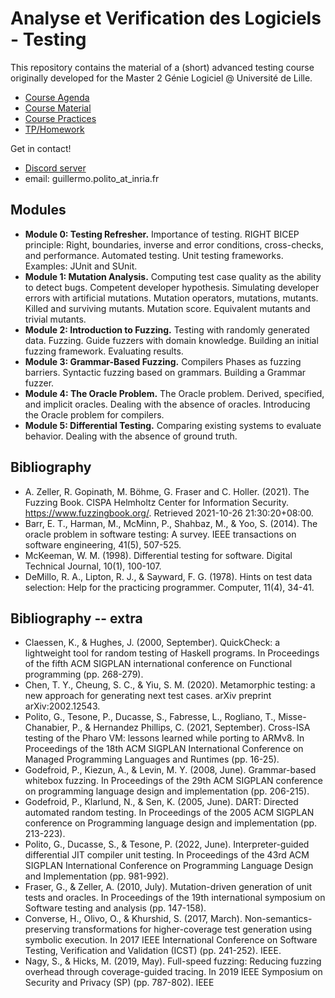 # Analyse et Verification des Logiciels - Testing

This repository contains the material of a (short) advanced testing course originally developed for the Master 2 Génie Logiciel @ Université de Lille.

- [Course Agenda](agenda.md)
- [Course Material](slides)
- [Course Practices](practice)
- [TP/Homework](tp.md)

Get in contact!
- [Discord server](https://discord.gg/FJ437TsF)
- email: guillermo.polito_at_inria.fr


## Modules

- **Module 0: Testing Refresher.** Importance of testing. RIGHT BICEP principle: Right, boundaries, inverse and error conditions, cross-checks, and performance. Automated testing. Unit testing frameworks. Examples: JUnit and SUnit.
- **Module 1: Mutation Analysis.** Computing test case quality as the ability to detect bugs. Competent developer hypothesis. Simulating developer errors with artificial mutations. Mutation operators, mutations, mutants. Killed and surviving mutants. Mutation score. Equivalent mutants and trivial mutants.
- **Module 2: Introduction to Fuzzing.** Testing with randomly generated data. Fuzzing. Guide fuzzers with domain knowledge. Building an initial fuzzing framework. Evaluating results.
- **Module 3: Grammar-Based Fuzzing.** Compilers Phases as fuzzing barriers. Syntactic fuzzing based on grammars. Building a Grammar fuzzer.
- **Module 4: The Oracle Problem.** The Oracle problem. Derived, specified, and implicit oracles. Dealing with the absence of oracles. Introducing the Oracle problem for compilers.
- **Module 5: Differential Testing.** Comparing existing systems to evaluate behavior. Dealing with the absence of ground truth.

## Bibliography

- A. Zeller, R. Gopinath, M. Böhme, G. Fraser and C. Holler. (2021). The Fuzzing Book.
CISPA Helmholtz Center for Information Security. https://www.fuzzingbook.org/. Retrieved
2021-10-26 21:30:20+08:00.
- Barr, E. T., Harman, M., McMinn, P., Shahbaz, M., & Yoo, S. (2014). The oracle problem in
software testing: A survey. IEEE transactions on software engineering, 41(5), 507-525.
- McKeeman, W. M. (1998). Differential testing for software. Digital Technical Journal, 10(1),
100-107.
- DeMillo, R. A., Lipton, R. J., & Sayward, F. G. (1978). Hints on test data selection: Help for
the practicing programmer. Computer, 11(4), 34-41.

## Bibliography -- extra

- Claessen, K., & Hughes, J. (2000, September). QuickCheck: a lightweight tool for random
testing of Haskell programs. In Proceedings of the fifth ACM SIGPLAN international
conference on Functional programming (pp. 268-279).
- Chen, T. Y., Cheung, S. C., & Yiu, S. M. (2020). Metamorphic testing: a new approach for
generating next test cases. arXiv preprint arXiv:2002.12543.
- Polito, G., Tesone, P., Ducasse, S., Fabresse, L., Rogliano, T., Misse-Chanabier, P., &
Hernandez Phillips, C. (2021, September). Cross-ISA testing of the Pharo VM: lessons
learned while porting to ARMv8. In Proceedings of the 18th ACM SIGPLAN International
Conference on Managed Programming Languages and Runtimes (pp. 16-25).
- Godefroid, P., Kiezun, A., & Levin, M. Y. (2008, June). Grammar-based whitebox fuzzing. In
Proceedings of the 29th ACM SIGPLAN conference on programming language design and
implementation (pp. 206-215).
- Godefroid, P., Klarlund, N., & Sen, K. (2005, June). DART: Directed automated random
testing. In Proceedings of the 2005 ACM SIGPLAN conference on Programming language
design and implementation (pp. 213-223).
- Polito, G., Ducasse, S., & Tesone, P. (2022, June). Interpreter-guided differential JIT
compiler unit testing. In Proceedings of the 43rd ACM SIGPLAN International Conference on
Programming Language Design and Implementation (pp. 981-992).
- Fraser, G., & Zeller, A. (2010, July). Mutation-driven generation of unit tests and oracles. In
Proceedings of the 19th international symposium on Software testing and analysis (pp.
147-158).
- Converse, H., Olivo, O., & Khurshid, S. (2017, March). Non-semantics-preserving
transformations for higher-coverage test generation using symbolic execution. In 2017 IEEE
International Conference on Software Testing, Verification and Validation (ICST) (pp.
241-252). IEEE.
- Nagy, S., & Hicks, M. (2019, May). Full-speed fuzzing: Reducing fuzzing overhead through
coverage-guided tracing. In 2019 IEEE Symposium on Security and Privacy (SP) (pp.
787-802). IEEE
